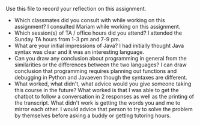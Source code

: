Use this file to record your reflection on this assignment.

- Which classmates did you consult with while working on this assignment?
  I consulted Mariam while working on this assignment.
- Which session(s) of TA / office hours did you attend?
  I attended the Sunday TA hours from 1-3 pm and 7-9 pm.
- What are your initial impressions of Java?
  I had initially thought Java syntax was clear and it was an interesting language. 
- Can you draw any conclusion about programming in general from the similarities or the differences between the two languages? 
  I can draw conclusion that programming requires planning out functions and debugging in Python and Javaeven though the syntaxes are different.
- What worked, what didn't, what advice would you give someone taking this course in the future?
  What worked is that I was able to get the chatbot to follow a conversation in 2 responses as well as the printing of the transcript. What didn't work is getting the words you and me to mirror each other. I would advice that person to try to solve the problem by themselves before asking a buddy or getting tutoring hours.